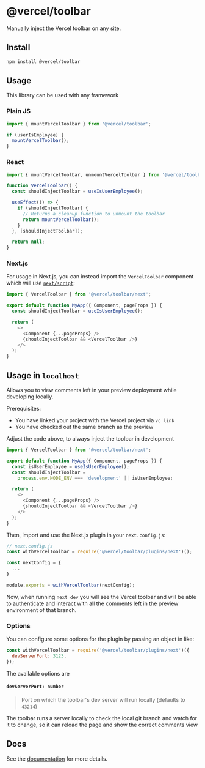 # @vercel/toolbar

Manually inject the Vercel toolbar on any site.

## Install

```sh
npm install @vercel/toolbar
```

## Usage

This library can be used with any framework

### Plain JS

```js
import { mountVercelToolbar } from '@vercel/toolbar';

if (userIsEmployee) {
  mountVercelToolbar();
}
```

### React

```js
import { mountVercelToolbar, unmountVercelToolbar } from '@vercel/toolbar';

function VercelToolbar() {
  const shouldInjectToolbar = useIsUserEmployee();

  useEffect(() => {
    if (shouldInjectToolbar) {
      // Returns a cleanup function to unmount the toolbar
      return mountVercelToolbar();
    }
  }, [shouldInjectToolbar]);

  return null;
}
```

### Next.js

For usage in Next.js, you can instead import the `VercelToolbar` component which will use [`next/script`](https://nextjs.org/docs/api-reference/next/script):

```js
import { VercelToolbar } from '@vercel/toolbar/next';

export default function MyApp({ Component, pageProps }) {
  const shouldInjectToolbar = useIsUserEmployee();

  return (
    <>
      <Component {...pageProps} />
      {shouldInjectToolbar && <VercelToolbar />}
    </>
  );
}
```

## Usage in `localhost`

Allows you to view comments left in your preview deployment while developing locally.

Prerequisites:

- You have linked your project with the Vercel project via `vc link`
- You have checked out the same branch as the preview

Adjust the code above, to always inject the toolbar in development

```js
import { VercelToolbar } from '@vercel/toolbar/next';

export default function MyApp({ Component, pageProps }) {
  const isUserEmployee = useIsUserEmployee();
  const shouldInjectToolbar =
    process.env.NODE_ENV === 'development' || isUserEmployee;

  return (
    <>
      <Component {...pageProps} />
      {shouldInjectToolbar && <VercelToolbar />}
    </>
  );
}
```

Then, import and use the Next.js plugin in your `next.config.js`:

```js
// next.config.js
const withVercelToolbar = require('@vercel/toolbar/plugins/next')();

const nextConfig = {
  ...
}

module.exports = withVercelToolbar(nextConfig);
```

Now, when running `next dev` you will see the Vercel toolbar and will be able to authenticate and interact with all the comments left in the preview environment of that branch.

### Options

You can configure some options for the plugin by passing an object in like:

```js
const withVercelToolbar = require('@vercel/toolbar/plugins/next')({
  devServerPort: 3123,
});
```

The available options are

#### `devServerPort: number`

> Port on which the toolbar's dev server will run locally (defaults to `43214`)

The toolbar runs a server locally to check the local git branch and watch for it to change, so it can reload the page and show the correct comments view

## Docs

See the [documentation](https://vercel.com/docs/workflow-collaboration/comments/in-production-and-localhost) for more details.
